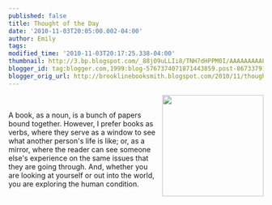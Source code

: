 ```yaml
---
published: false
title: Thought of the Day
date: '2010-11-03T20:05:00.002-04:00'
author: Emily
tags: 
modified_time: '2010-11-03T20:17:25.338-04:00'
thumbnail: http://3.bp.blogspot.com/_88jO9uLLIi8/TNH7dHPPM0I/AAAAAAAAAL0/3hPp2frNWRo/s72-c/Dr-Seuss-Cat-Hat-HSL_i_H76944.jpg
blogger_id: tag:blogger.com,1999:blog-5767374071871443859.post-8673379193140870038
blogger_orig_url: http://brooklinebooksmith.blogspot.com/2010/11/thought-of-day.html
---
```


<a href="http://3.bp.blogspot.com/_88jO9uLLIi8/TNH7dHPPM0I/AAAAAAAAAL0/3hPp2frNWRo/s1600/Dr-Seuss-Cat-Hat-HSL_i_H76944.jpg"><img style="MARGIN: 0px 0px 10px 10px; WIDTH: 200px; FLOAT: right; HEIGHT: 200px; CURSOR: hand" id="BLOGGER_PHOTO_ID_5535481894592787266" border="0" alt="" src="http://3.bp.blogspot.com/_88jO9uLLIi8/TNH7dHPPM0I/AAAAAAAAAL0/3hPp2frNWRo/s200/Dr-Seuss-Cat-Hat-HSL_i_H76944.jpg" /></a><br /><div>A book, as a noun, is a bunch of papers bound together. However, I prefer books as verbs, where they serve as a window to see what another person's life is like; or, as a mirror, where the reader can see someone else's experience on the same issues that they are going through. And, whether you are looking at yourself or out into the world, you are exploring the human condition.</div>